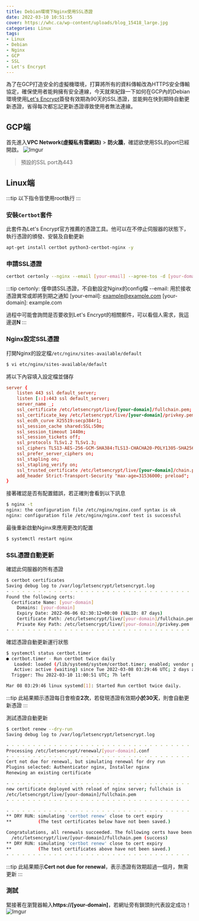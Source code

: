 ```yaml
---
title: Debian環境下Nginx使用SSL憑證
date: 2022-03-10 10:51:55
cover: https://whc.ca/wp-content/uploads/blog_15418_large.jpg
categories: Linux
tags:
- Linux
- Debian
- Nginx
- GCP
- SSL
- Let's Encrypt
---
```

為了在GCP打造安全的虛擬機環境，打算將所有的資料傳輸改為HTTPS安全傳輸協定，確保使用者能夠擁有安全連線，今天就來紀錄一下如何在GCP內的Debian環境使用[Let's Encrypt](https://letsencrypt.org)簽發有效期為90天的SSL憑證，並能夠在快到期時自動更新憑證，省得每次都忘記更新憑證導致使用者無法連線。

## GCP端
首先進入**VPC Network(虛擬私有雲網路)** > **防火牆**，確認欲使用SSL的port已經開啟。
![Imgur](https://i.imgur.com/T9RtxOR.png)
> 預設的SSL port為443

## Linux端
:::tip
以下指令皆使用root執行
:::

### 安裝`Certbot`套件
此套件為Let's Encrypt官方推薦的憑證工具。他可以在不停止伺服器的狀態下，執行憑證的頒發、安裝及自動更新
``` sh
apt-get install certbot python3-certbot-nginx -y
```

### 申請SSL憑證
```sh
certbot certonly --nginx --email [your-email] --agree-tos -d [your-domain]
```

:::tip
certonly: 僅申請SSL憑證，不自動設定Nginx的config檔
--email: 用於接收憑證異常或即將到期之通知
[your-email]: example@example.com
[your-domain]: example.com

過程中可能會詢問是否要收到Let's Encrypt的相關郵件，可以看個人需求，我這邊選**N**
:::

### Nginx設定SSL憑證
打開Nginx的設定檔`/etc/nginx/sites-available/default`
``` sh
$ vi etc/nginx/sites-available/default
```

將以下內容填入設定檔並儲存
``` conf
server {
    listen 443 ssl default_server;
    listen [::]:443 ssl default_server;
    server_name _;
    ssl_certificate /etc/letsencrypt/live/[your-domain]/fullchain.pem;
    ssl_certificate_key /etc/letsencrypt/live/[your-domain]/privkey.pem;
    ssl_ecdh_curve X25519:secp384r1;
    ssl_session_cache shared:SSL:50m;
    ssl_session_timeout 1440m;
    ssl_session_tickets off;
    ssl_protocols TLSv1.2 TLSv1.3;
    ssl_ciphers TLS13-AES-256-GCM-SHA384:TLS13-CHACHA20-POLY1305-SHA256:TLS13-AES-128-GCM-SHA256:TLS13-AES-128-CCM-8-SHA256:TLS13-AES-128-CCM-SHA256:EECDH+CHACHA20:EECDH+CHACHA20-draft:EECDH+ECDSA+AES128:EECDH+aRSA+AES128:RSA+AES128:EECDH+ECDSA+AES256:EECDH+aRSA+AES256:RSA+AES256:EECDH+ECDSA+3DES:EECDH+aRSA+3DES:RSA+3DES:!MD5;
    ssl_prefer_server_ciphers on;
    ssl_stapling on;
    ssl_stapling_verify on;
    ssl_trusted_certificate /etc/letsencrypt/live/[your-domain]/chain.pem;
    add_header Strict-Transport-Security "max-age=31536000; preload";
}
```

接著確認是否有配置錯誤，若正確則會看到以下訊息
``` sh
$ nginx -t
nginx: the configuration file /etc/nginx/nginx.conf syntax is ok
nginx: configuration file /etc/nginx/nginx.conf test is successful
```

最後重新啟動Nginx來應用更改的配置
``` sh
$ systemctl restart nginx
```

### SSL憑證自動更新
確認此伺服器的所有憑證
```sh
$ certbot certificates
Saving debug log to /var/log/letsencrypt/letsencrypt.log
- - - - - - - - - - - - - - - - - - - - - - - - - - - - - - - - - - - - - - - -
Found the following certs:
  Certificate Name: [your-domain]
    Domains: [your-domain]
    Expiry Date: 2022-06-06 02:30:12+00:00 (VALID: 87 days)
    Certificate Path: /etc/letsencrypt/live/[your-domain]/fullchain.pem
    Private Key Path: /etc/letsencrypt/live/[your-domain]/privkey.pem
- - - - - - - - - - - - - - - - - - - - - - - - - - - - - - - - - - - - - - - -
```

確認憑證自動更新運行狀態
``` sh
$ systemctl status certbot.timer
● certbot.timer - Run certbot twice daily
   Loaded: loaded (/lib/systemd/system/certbot.timer; enabled; vendor preset: enabled)
   Active: active (waiting) since Tue 2022-03-08 03:29:46 UTC; 2 days ago
  Trigger: Thu 2022-03-10 11:00:51 UTC; 7h left

Mar 08 03:29:46 linux systemd[1]: Started Run certbot twice daily.
```
:::tip
此結果顯示憑證每日會檢查**2次**，若發現憑證有效期**小於30天**，則會自動更新憑證
:::

測試憑證自動更新
``` sh
$ certbot renew --dry-run
Saving debug log to /var/log/letsencrypt/letsencrypt.log

- - - - - - - - - - - - - - - - - - - - - - - - - - - - - - - - - - - - - - - -
Processing /etc/letsencrypt/renewal/[your-domain].conf
- - - - - - - - - - - - - - - - - - - - - - - - - - - - - - - - - - - - - - - -
Cert not due for renewal, but simulating renewal for dry run
Plugins selected: Authenticator nginx, Installer nginx
Renewing an existing certificate

- - - - - - - - - - - - - - - - - - - - - - - - - - - - - - - - - - - - - - - -
new certificate deployed with reload of nginx server; fullchain is
/etc/letsencrypt/live/[your-domain]/fullchain.pem
- - - - - - - - - - - - - - - - - - - - - - - - - - - - - - - - - - - - - - - -

- - - - - - - - - - - - - - - - - - - - - - - - - - - - - - - - - - - - - - - -
** DRY RUN: simulating 'certbot renew' close to cert expiry
**          (The test certificates below have not been saved.)

Congratulations, all renewals succeeded. The following certs have been renewed:
  /etc/letsencrypt/live/[your-domain]/fullchain.pem (success)
** DRY RUN: simulating 'certbot renew' close to cert expiry
**          (The test certificates above have not been saved.)
- - - - - - - - - - - - - - - - - - - - - - - - - - - - - - - - - - - - - - - -
```
:::tip
此結果顯示**Cert not due for renewal**，表示憑證有效期超過一個月，無需更新
:::

### 測試
緊接著在瀏覽器輸入**https://[your-domain]**，若網址旁有鎖頭則代表設定成功！
![Imgur](https://i.imgur.com/JTG4CRY.png)